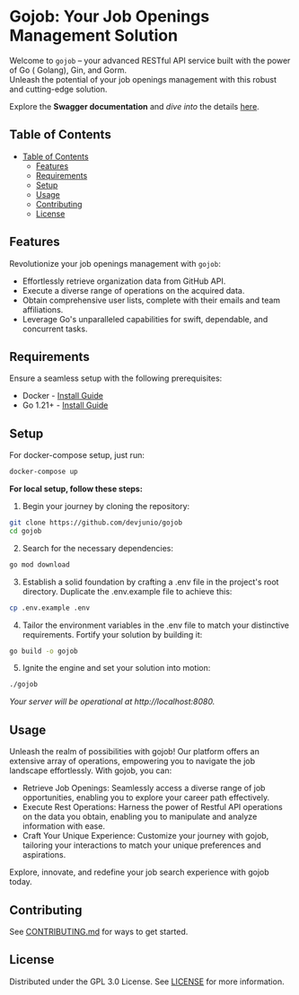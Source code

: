 # Gojob: Your Job Openings Management Solution

Welcome to `gojob` – your advanced RESTful API service built with the power of Go (
Golang), Gin, and Gorm.  
Unleash the potential of your job openings management with this robust and cutting-edge
solution.

Explore the **Swagger documentation** and _dive into_ the
details [here](http://swagger.junio.dev:8080/swagger/index.html).

## Table of Contents

- [Table of Contents](#table-of-contents)
	- [Features](#features)
	- [Requirements](#requirements)
	- [Setup](#setup)
	- [Usage](#usage)
	- [Contributing](#contributing)
	- [License](#license)

## Features

Revolutionize your job openings management with `gojob`:

- Effortlessly retrieve organization data from GitHub API.
- Execute a diverse range of operations on the acquired data.
- Obtain comprehensive user lists, complete with their emails and team affiliations.
- Leverage Go's unparalleled capabilities for swift, dependable, and concurrent tasks.

## Requirements

Ensure a seamless setup with the following prerequisites:

- Docker - [Install Guide](https://docs.docker.com/get-docker/)
- Go 1.21+ - [Install Guide](https://golang.org/doc/install)

## Setup

For docker-compose setup, just run:

```sh
docker-compose up
```

**For local setup, follow these steps:**

1. Begin your journey by cloning the repository:

```sh
git clone https://github.com/devjunio/gojob
cd gojob
```

2. Search for the necessary dependencies:

```sh
go mod download
```

3. Establish a solid foundation by crafting a .env file in the project's root directory.
   Duplicate the .env.example file to achieve this:

```sh
cp .env.example .env
```

4. Tailor the environment variables in the .env file to match your distinctive
   requirements.
   Fortify your solution by building it:

```sh
go build -o gojob
```

5. Ignite the engine and set your solution into motion:

```sh
./gojob
```

_Your server will be operational at http://localhost:8080._

## Usage

Unleash the realm of possibilities with gojob! Our platform offers an extensive array of
operations, empowering you to navigate the job landscape effortlessly. With gojob, you
can:

- Retrieve Job Openings: Seamlessly access a diverse range of job opportunities, enabling
  you to explore your career path effectively.
- Execute Rest Operations: Harness the power of Restful API operations on the data you
  obtain, enabling you to manipulate and analyze information with ease.
- Craft Your Unique Experience: Customize your journey with gojob, tailoring your
  interactions to match your unique preferences and aspirations.

Explore, innovate, and redefine your job search experience with gojob today.

## Contributing

See [CONTRIBUTING.md](CONTRIBUTING.md) for ways to get started.

## License

Distributed under the GPL 3.0 License. See [LICENSE](LICENSE) for more information.
